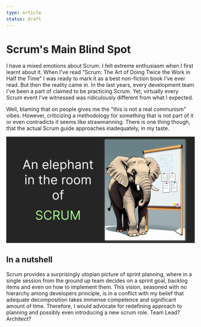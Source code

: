 ```yaml
---
type: article
status: draft
---
```


# Scrum's Main Blind Spot

I have a mixed emotions about Scrum. I felt extreme enthusiasm when I first learnt about it. When I've read "Scrum: The Art of Doing Twice the Work in Half the Time" I was ready to mark it as a best non-fiction book I've ever read. But then the reality came in. In the last years, every development team I've been a part of claimed to be practicing Scrum. Yet, virtually every Scrum event I've witnessed was ridiculously different from what I expected.

Well, blaming that on people gives me the "this is not a real communism" vibes. However, criticizing a methodology for something that is not part of it or even contradicts it seems like strawmanning. There is one thing though, that the actual Scrum guide approaches inadequately, in my taste. 

![The elephant in the room of Scrum](scrums-blind-spot-thumb.png)

## In a nutshell

Scrum provides a surprisingly utopian picture of sprint planning, where in a single session from the ground up team decides on a sprint goal, backlog items and even on how to implement them. This vision, seasoned with no hierarchy among developers principle, is in a conflict with my belief that adequate decomposition takes immense competence and significant amount of time. Therefore, I would advocate for redefining approach to planning and possibly even introducing a new scrum role. Team Lead? Architect?